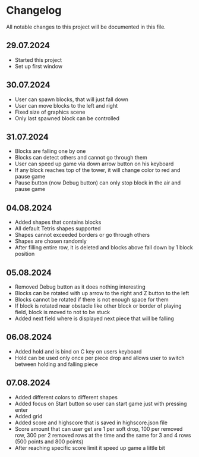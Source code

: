 # Changelog

All notable changes to this project will be documented in this file.

## 29.07.2024

* Started this project
* Set up first window

## 30.07.2024

* User can spawn blocks, that will just fall down
* User can move blocks to the left and right
* Fixed size of graphics scene
* Only last spawned block can be controlled

## 31.07.2024

* Blocks are falling one by one
* Blocks can detect others and cannot go through them
* User can speed up game via down arrow button on his keyboard
* If any block reaches top of the tower, it will change color to red and pause game
* Pause button (now Debug button) can only stop block in the air and pause game

## 04.08.2024

* Added shapes that contains blocks
* All default Tetris shapes supported
* Shapes cannot exceeded borders or go through others
* Shapes are chosen randomly
* After filling entire row, it is deleted and blocks above fall down by 1 block position

## 05.08.2024

* Removed Debug button as it does nothing interesting
* Blocks can be rotated with up arrow to the right and Z button to the left
* Blocks cannot be rotated if there is not enough space for them
* If block is rotated near obstacle like other block or border of playing field, block is moved to not to be stuck
* Added next field where is displayed next piece that will be falling

## 06.08.2024

* Added hold and is bind on C key on users keyboard
* Hold can be used only once per piece drop and allows user to switch between holding and falling piece

## 07.08.2024

* Added different colors to different shapes
* Added focus on Start button so user can start game just with pressing enter
* Added grid
* Added score and highscore that is saved in highscore.json file
* Score amount that can user get are 1 per soft drop, 100 per removed row, 300 per 2 removed rows at the time and the same for 3 and 4 rows (500 points and 800 points)
* After reaching specific score limit it speed up game a little bit
